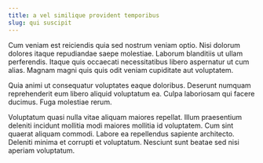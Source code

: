 ```yaml
---
title: a vel similique provident temporibus
slug: qui suscipit
---
```


Cum veniam est reiciendis quia sed nostrum veniam optio. Nisi dolorum dolores itaque repudiandae saepe molestiae. Laborum blanditiis ut ullam perferendis. Itaque quis occaecati necessitatibus libero aspernatur ut cum alias. Magnam magni quis quis odit veniam cupiditate aut voluptatem.

Quia animi ut consequatur voluptates eaque doloribus. Deserunt numquam reprehenderit eum libero aliquid voluptatum ea. Culpa laboriosam qui facere ducimus. Fuga molestiae rerum.

Voluptatum quasi nulla vitae aliquam maiores repellat. Illum praesentium deleniti incidunt mollitia modi maiores mollitia id voluptatem. Cum sint quaerat aliquam commodi. Labore ea repellendus sapiente architecto. Deleniti minima et corrupti et voluptatum. Nesciunt sunt beatae sed nisi aperiam voluptatum.
